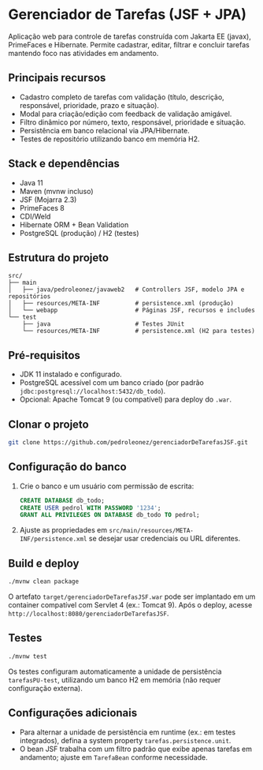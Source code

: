 # Gerenciador de Tarefas (JSF + JPA)

Aplicação web para controle de tarefas construída com Jakarta EE (javax), PrimeFaces e Hibernate. Permite cadastrar, editar, filtrar e concluir tarefas mantendo foco nas atividades em andamento.

## Principais recursos
- Cadastro completo de tarefas com validação (título, descrição, responsável, prioridade, prazo e situação).
- Modal para criação/edição com feedback de validação amigável.
- Filtro dinâmico por número, texto, responsável, prioridade e situação.
- Persistência em banco relacional via JPA/Hibernate.
- Testes de repositório utilizando banco em memória H2.

## Stack e dependências
- Java 11
- Maven (mvnw incluso)
- JSF (Mojarra 2.3)
- PrimeFaces 8
- CDI/Weld
- Hibernate ORM + Bean Validation
- PostgreSQL (produção) / H2 (testes)

## Estrutura do projeto
```
src/
├── main
│   ├── java/pedroleonez/javaweb2   # Controllers JSF, modelo JPA e repositórios
│   ├── resources/META-INF          # persistence.xml (produção)
│   └── webapp                      # Páginas JSF, recursos e includes
└── test
    ├── java                        # Testes JUnit
    └── resources/META-INF          # persistence.xml (H2 para testes)
```

## Pré-requisitos
- JDK 11 instalado e configurado.
- PostgreSQL acessível com um banco criado (por padrão `jdbc:postgresql://localhost:5432/db_todo`).
- Opcional: Apache Tomcat 9 (ou compatível) para deploy do `.war`.

## Clonar o projeto
```bash
git clone https://github.com/pedroleonez/gerenciadorDeTarefasJSF.git
```

## Configuração do banco
1. Crie o banco e um usuário com permissão de escrita:
   ```sql
   CREATE DATABASE db_todo;
   CREATE USER pedrol WITH PASSWORD '1234';
   GRANT ALL PRIVILEGES ON DATABASE db_todo TO pedrol;
   ```
2. Ajuste as propriedades em `src/main/resources/META-INF/persistence.xml` se desejar usar credenciais ou URL diferentes.

## Build e deploy
```bash
./mvnw clean package
```

O artefato `target/gerenciadorDeTarefasJSF.war` pode ser implantado em um container compatível com Servlet 4 (ex.: Tomcat 9). Após o deploy, acesse `http://localhost:8080/gerenciadorDeTarefasJSF`.

## Testes
```bash
./mvnw test
```

Os testes configuram automaticamente a unidade de persistência `tarefasPU-test`, utilizando um banco H2 em memória (não requer configuração externa).

## Configurações adicionais
- Para alternar a unidade de persistência em runtime (ex.: em testes integrados), defina a system property `tarefas.persistence.unit`.
- O bean JSF trabalha com um filtro padrão que exibe apenas tarefas em andamento; ajuste em `TarefaBean` conforme necessidade.
